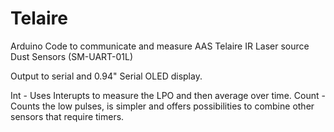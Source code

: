 # Telaire
Arduino Code to communicate and measure AAS Telaire IR Laser source Dust Sensors (SM-UART-01L)

Output to serial and 0.94" Serial OLED display.

Int - Uses Interupts to measure the LPO and then average over time.
Count - Counts the low pulses, is simpler and offers possibilities to combine other sensors that require timers.
